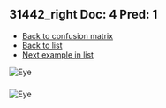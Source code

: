 ## 31442_right Doc: 4 Pred: 1
- [Back to confusion matrix](https://github.com/juliandewit/kaggle_retinopathy/blob/master/matrix.md)
- [Back to list](https://github.com/juliandewit/kaggle_retinopathy/blob/master/lists/41/list.md)
- [Next example in list](https://github.com/juliandewit/kaggle_retinopathy/blob/master/lists/41/87/8743_right.md)

![Eye](https://retinopaty.blob.core.windows.net/size1024/31442_right_4.jpeg)

### 

![Eye]()
